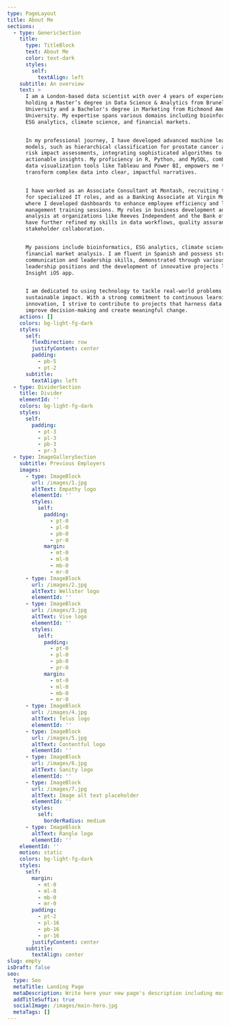 ```yaml
---
type: PageLayout
title: About Me
sections:
  - type: GenericSection
    title:
      type: TitleBlock
      text: About Me
      color: text-dark
      styles:
        self:
          textAlign: left
    subtitle: An overview
    text: >
      I am a London-based data scientist with over 4 years of experience,
      holding a Master’s degree in Data Science & Analytics from Brunel
      University and a Bachelor's degree in Marketing from Richmond American
      University. My expertise spans various domains including bioinformatics,
      ESG analytics, climate science, and financial markets.


      In my professional journey, I have developed advanced machine learning
      models, such as hierarchical classification for prostate cancer and ESG
      risk impact assessments, integrating sophisticated algorithms to derive
      actionable insights. My proficiency in R, Python, and MySQL, combined with
      data visualization tools like Tableau and Power BI, empowers me to
      transform complex data into clear, impactful narratives.


      I have worked as an Associate Consultant at Montash, recruiting top talent
      for specialized IT roles, and as a Banking Associate at Virgin Money,
      where I developed dashboards to enhance employee efficiency and led data
      management training sessions. My roles in business development and data
      analysis at organizations like Reeves Independent and the Bank of England
      have further refined my skills in data workflows, quality assurance, and
      stakeholder collaboration.


      My passions include bioinformatics, ESG analytics, climate science, and
      financial market analysis. I am fluent in Spanish and possess strong
      communication and leadership skills, demonstrated through various
      leadership positions and the development of innovative projects like the
      Insight iOS app.


      I am dedicated to using technology to tackle real-world problems and drive
      sustainable impact. With a strong commitment to continuous learning and
      innovation, I strive to contribute to projects that harness data to
      improve decision-making and create meaningful change.
    actions: []
    colors: bg-light-fg-dark
    styles:
      self:
        flexDirection: row
        justifyContent: center
        padding:
          - pb-5
          - pt-2
      subtitle:
        textAlign: left
  - type: DividerSection
    title: Divider
    elementId: ''
    colors: bg-light-fg-dark
    styles:
      self:
        padding:
          - pt-3
          - pl-3
          - pb-3
          - pr-3
  - type: ImageGallerySection
    subtitle: Previous Employers
    images:
      - type: ImageBlock
        url: /images/1.jpg
        altText: Empathy logo
        elementId: ''
        styles:
          self:
            padding:
              - pt-0
              - pl-0
              - pb-0
              - pr-0
            margin:
              - mt-0
              - ml-0
              - mb-0
              - mr-0
      - type: ImageBlock
        url: /images/2.jpg
        altText: Wellster logo
        elementId: ''
      - type: ImageBlock
        url: /images/3.jpg
        altText: Vise logo
        elementId: ''
        styles:
          self:
            padding:
              - pt-0
              - pl-0
              - pb-0
              - pr-0
            margin:
              - mt-0
              - ml-0
              - mb-0
              - mr-0
      - type: ImageBlock
        url: /images/4.jpg
        altText: Telus logo
        elementId: ''
      - type: ImageBlock
        url: /images/5.jpg
        altText: Contentful logo
        elementId: ''
      - type: ImageBlock
        url: /images/6.jpg
        altText: Sanity logo
        elementId: ''
      - type: ImageBlock
        url: /images/7.jpg
        altText: Image alt text placeholder
        elementId: ''
        styles:
          self:
            borderRadius: medium
      - type: ImageBlock
        altText: Rangle logo
        elementId: ''
    elementId: ''
    motion: static
    colors: bg-light-fg-dark
    styles:
      self:
        margin:
          - mt-0
          - ml-0
          - mb-0
          - mr-0
        padding:
          - pt-2
          - pl-16
          - pb-16
          - pr-16
        justifyContent: center
      subtitle:
        textAlign: center
slug: empty
isDraft: false
seo:
  type: Seo
  metaTitle: Landing Page
  metaDescription: Write here your new page's description including most relevant keywords.
  addTitleSuffix: true
  socialImage: /images/main-hero.jpg
  metaTags: []
---
```

